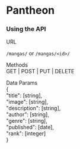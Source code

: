 
# Pantheon  

### Using the API

URL  

`/mangas/` or `/mangas/<id>/`  

Methods  
GET | POST | PUT | DELETE  

Data Params  
 {  
 	"title": [string],  
 	"image": [string],  
 	"description": [string],  
 	"author": [string],  
 	"genre": [string],  
 	"published": [date],  
 	"rank": [integer]  
 }
 
